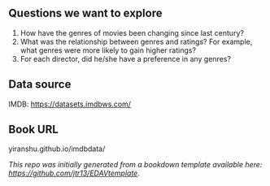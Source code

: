 ## Questions we want to explore
1. How have the genres of movies been changing since last century?
2. What was the relationship between genres and ratings? For example, what genres were more likely to gain higher ratings?
3. For each director, did he/she have a preference in any genres?

## Data source
IMDB: https://datasets.imdbws.com/

## Book URL
yiranshu.github.io/imdbdata/


*This repo was initially generated from a bookdown template available here: https://github.com/jtr13/EDAVtemplate.*	

